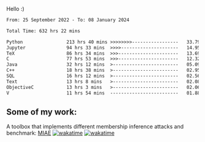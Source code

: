 Hello :)


<!--START_SECTION:waka-->

```txt
From: 25 September 2022 - To: 08 January 2024

Total Time: 632 hrs 22 mins

Python                213 hrs 40 mins >>>>>>>>-----------------   33.79 %
Jupyter               94 hrs 33 mins  >>>>---------------------   14.95 %
TeX                   86 hrs 34 mins  >>>----------------------   13.69 %
C                     77 hrs 53 mins  >>>----------------------   12.32 %
Java                  32 hrs 12 mins  >------------------------   05.09 %
C++                   18 hrs 38 mins  >------------------------   02.95 %
SQL                   16 hrs 12 mins  >------------------------   02.56 %
Text                  13 hrs 8 mins   >------------------------   02.08 %
ObjectiveC            13 hrs 3 mins   >------------------------   02.06 %
V                     11 hrs 54 mins  -------------------------   01.88 %
```

<!--END_SECTION:waka-->

## Some of my work: 

A toolbox that implements different membership inference attacks and benchmark: [MIAE](https://github.com/RPI-DSPlab) [![wakatime](https://wakatime.com/badge/user/18ac89f5-baf8-49e6-a5ee-d9272435ce3a/project/3e6541fd-578f-4d9d-9080-f2a42b2d10e1.svg)](https://wakatime.com/badge/user/18ac89f5-baf8-49e6-a5ee-d9272435ce3a/project/3e6541fd-578f-4d9d-9080-f2a42b2d10e1) [![wakatime](https://wakatime.com/badge/user/18ac89f5-baf8-49e6-a5ee-d9272435ce3a/project/5d5826e9-c6d6-4d86-8b00-0d1608c5f167.svg)](https://wakatime.com/badge/user/18ac89f5-baf8-49e6-a5ee-d9272435ce3a/project/5d5826e9-c6d6-4d86-8b00-0d1608c5f167)
